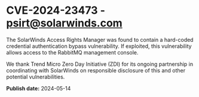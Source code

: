 # CVE-2024-23473 - psirt@solarwinds.com

The SolarWinds Access Rights Manager was found to contain a hard-coded credential authentication bypass vulnerability. If exploited, this vulnerability allows access to the RabbitMQ management console. 

We thank Trend Micro Zero Day Initiative (ZDI) for its ongoing partnership in coordinating with SolarWinds on responsible disclosure of this and other potential vulnerabilities. 

**Publish date:** 2024-05-14
